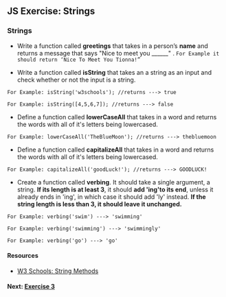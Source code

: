 ## JS Exercise: Strings 


### Strings 

* Write a function called **greetings** that takes in a person’s **name** and returns a message that says "Nice to meet you ______" .  `For Example it should return ‘Nice To Meet You Tionna!” `



* Write a function called **isString** that takes an a string as an input and check whether or not the input is a string. 

`For Example: isString('w3schools'); //returns ---> true`

`For Example: isString([4,5,6,7]); //returns ---> false`



* Define a function called **lowerCaseAll** that takes in a word and returns the words with all of it's letters being lowercased. 

`For Example: lowerCaseAll('TheBlueMoon'); //returns ---> thebluemoon` 



* Define a function called **capitalizeAll** that takes in a word and returns the words with all of it's letters being lowercased. 

`For Example: capitalizeAll('goodLuck!'); //returns ---> GOODLUCK!` 


* Create a function called **verbing**. It should take a single argument, a string. **If its length is at least 3**, it should **add 'ing'to its end**, unless it already ends in 'ing', in which case it should add 'ly' instead. **If the string length is less than 3, it should leave it unchanged.**

`For Example: verbing('swim') ---> 'swimming'`

`For Example: verbing('swimming') ---> 'swimmingly'`

`For Example: verbing('go') ---> 'go'`


#### Resources

* [W3 Schools: String Methods](https://www.w3schools.com/js/js_string_methods.asp)


#### Next: [Exercise 3](https://github.com/HarlemBusinessAlliance/WebDevelopmentSquad/blob/master/breakdown_javascript_pt2/exercise3.md)